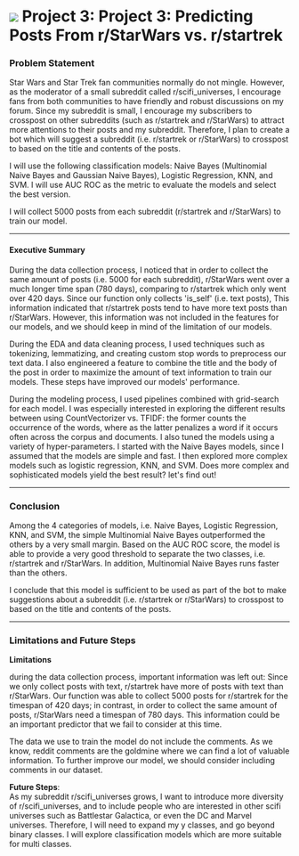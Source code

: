 # ![](https://ga-dash.s3.amazonaws.com/production/assets/logo-9f88ae6c9c3871690e33280fcf557f33.png) Project 3: Project 3: Predicting Posts From r/StarWars vs. r/startrek


### Problem Statement

Star Wars and Star Trek fan communities normally do not mingle. However, as the moderator of a small subreddit called r/scifi_universes, I encourage fans from both communities to have friendly and robust discussions on my forum. Since my subreddit is small, I encourage my subscribers to crosspost on other subreddits (such as r/startrek and r/StarWars) to attract more attentions to their posts and my subreddit. Therefore, I plan to create a bot which will suggest a subreddit (i.e. r/startrek or r/StarWars) to crosspost to based on the title and contents of the posts.

I will use the following classification models: Naive Bayes (Multinomial Naive Bayes and Gaussian Naive Bayes), Logistic Regression, KNN, and SVM. I will use AUC ROC as the metric to evaluate the models and select the best version.

I will collect 5000 posts from each subreddit (r/startrek and r/StarWars) to
train our model.


---

#### Executive Summary

During the data collection process, I noticed that in order to collect the same amount of posts (i.e. 5000 for each subreddit), r/StarWars went over a much longer time span (780 days), comparing to r/startrek which only went over 420 days. Since our function only collects 'is_self' (i.e. text posts), This information indicated that r/startrek posts tend to have more text posts than r/StarWars. However, this information was not included in the features for our models, and we should keep in mind of the limitation of our models.

During the EDA and data cleaning process, I used techniques such as tokenizing, lemmatizing, and creating custom stop words to preprocess our text data. I also engineered a feature to combine the title and the body of the post in order to maximize the amount of text information to train our models. These steps have improved our models' performance.

During the modeling process, I used pipelines combined with grid-search for each model. I was especially interested in exploring the different results between using CountVectorizer vs. TFIDF: the former counts the occurrence of the words, where as the latter penalizes a word if it occurs often across the corpus and documents. I also tuned the models using a variety of hyper-parameters. I started with the Naive Bayes models, since I assumed that the models are simple and fast. I then explored more complex models such as logistic regression, KNN, and SVM. Does more complex and sophisticated models yield the best result? let's find out!

---

### Conclusion

Among the 4 categories of models, i.e. Naive Bayes, Logistic Regression, KNN, and SVM, the simple Multinomial Naive Bayes outperformed the others by a very small margin. Based on the AUC ROC score, the model is able to provide a very good threshold to separate the two classes, i.e. r/startrek and r/StarWars. In addition, Multinomial Naive Bayes runs faster than the others.

I conclude that this model is sufficient to be used as part of the bot to make
suggestions about a subreddit (i.e. r/startrek or r/StarWars) to crosspost to
based on the title and contents of the posts.

---
### Limitations and Future Steps

**Limitations**

during the data collection process, important information was left out: Since we
only collect posts with text, r/startrek have more of posts with text than
r/StarWars. Our function was able to collect 5000 posts for r/startrek for the
timespan of 420 days; in contrast, in order to collect the same amount of posts,
r/StarWars need a timespan of 780 days. This information could be an important
predictor that we fail to consider at this time. 

The data we use to train the model do not include the comments. As we know,
reddit comments are the goldmine where we can find a lot of valuable
information. To further improve our model, we should consider including comments
in our dataset. 

**Future Steps**:  
As my subreddit r/scifi_universes grows, I want to introduce more diversity of r/scifi_universes, and to include people who are interested in other scifi universes such as Battlestar Galactica, or even the DC and Marvel universes. Therefore, I will need to expand my y classes, and go beyond binary classes. I will explore classification models which are more suitable for multi classes. 

